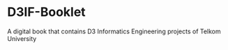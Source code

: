 # D3IF-Booklet
A digital book that contains D3 Informatics Engineering projects of Telkom University
